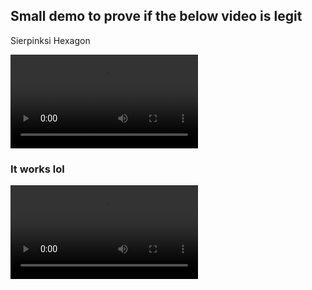## Small demo to prove if the below video is legit
Sierpinksi Hexagon

![Sierpinksi Hexagon](demo.mp4)

### It works lol
![Proof](proof.mp4)

